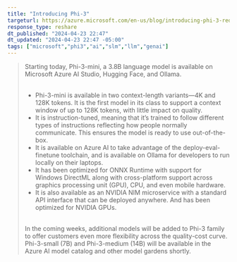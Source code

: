 ```yaml
---
title: "Introducing Phi-3"
targeturl: https://azure.microsoft.com/en-us/blog/introducing-phi-3-redefining-whats-possible-with-slms/
response_type: reshare
dt_published: "2024-04-23 22:47"
dt_updated: "2024-04-23 22:47 -05:00"
tags: ["microsoft","phi3","ai","slm","llm","genai"]
---
```



> Starting today, Phi-3-mini, a 3.8B language model is available on Microsoft Azure AI Studio, Hugging Face, and Ollama.  
> <br>
>    - Phi-3-mini is available in two context-length variants—4K and 128K tokens. It is the first model in its class to support a context window of up to 128K tokens, with little impact on quality.  
>    - It is instruction-tuned, meaning that it’s trained to follow different types of instructions reflecting how people normally communicate. This ensures the model is ready to use out-of-the-box.  
>    - It is available on Azure AI to take advantage of the deploy-eval-finetune toolchain, and is available on Ollama for developers to run locally on their laptops.  
>    - It has been optimized for ONNX Runtime with support for Windows DirectML along with cross-platform support across graphics processing unit (GPU), CPU, and even mobile hardware.  
>    - It is also available as an NVIDIA NIM microservice with a standard API interface that can be deployed anywhere. And has been optimized for NVIDIA GPUs.  
> <br>
> In the coming weeks, additional models will be added to Phi-3 family to offer customers even more flexibility across the quality-cost curve. Phi-3-small (7B) and Phi-3-medium (14B) will be available in the Azure AI model catalog and other model gardens shortly.   